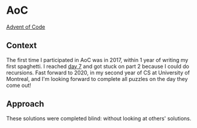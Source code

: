 # AoC
[Advent of Code](https://adventofcode.com/2020/about)

## Context
The first time I participated in AoC was in 2017, within 1 year of writing my first spaghetti. I reached [day 7](https://adventofcode.com/2017/) and got stuck on part 2 because I could do recursions. Fast forward to 2020, in my second year of CS at University of Montreal, and I'm looking forward to complete all puzzles on the day they come out!

## Approach
These solutions were completed blind: without looking at others' solutions.
